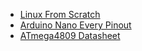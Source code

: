 - [Linux From Scratch](https://www.linuxfromscratch.org/lfs/downloads/stable-systemd/LFS-11.2-SYSTEMD-BOOK.pdf)
- [Arduino Nano Every Pinout](https://docs.arduino.cc/static/f0b9dbf4880a49becb8453a10590d1ca/ABX00028-datasheet.pdf)
- [ATmega4809 Datasheet](http://ww1.microchip.com/downloads/en/DeviceDoc/ATmega4808-4809-Data-Sheet-DS40002173A.pdf)